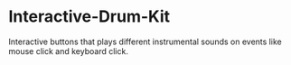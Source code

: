 # Interactive-Drum-Kit
Interactive buttons that plays different instrumental sounds on events like mouse click and keyboard click.
